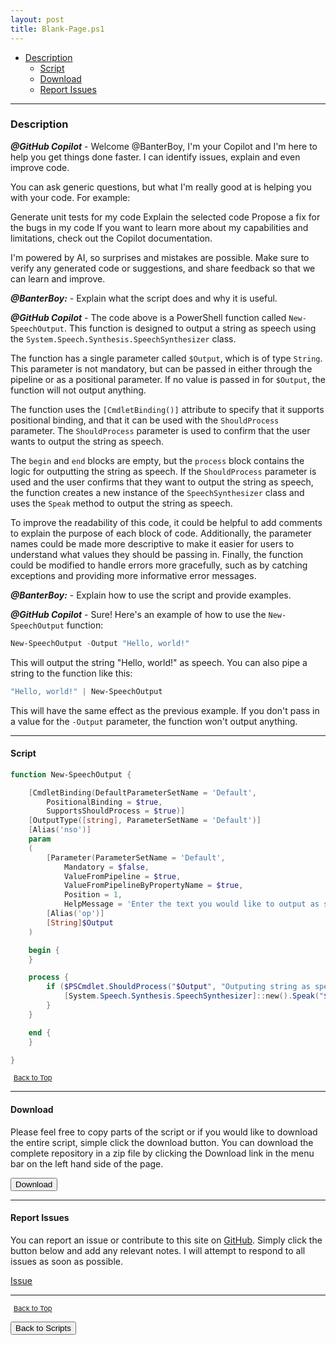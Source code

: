 ```yaml
---
layout: post
title: Blank-Page.ps1
---
```


- [Description](#description)
  - [Script](#script)
  - [Download](#download)
  - [Report Issues](#report-issues)

---

### Description

**_@GitHub Copilot_** - Welcome @BanterBoy, I'm your Copilot and I'm here to help you get things done faster. I can identify issues, explain and even improve code.

You can ask generic questions, but what I'm really good at is helping you with your code. For example:

Generate unit tests for my code
Explain the selected code
Propose a fix for the bugs in my code
If you want to learn more about my capabilities and limitations, check out the Copilot documentation.

I'm powered by AI, so surprises and mistakes are possible. Make sure to verify any generated code or suggestions, and share feedback so that we can learn and improve.

**_@BanterBoy:_** - Explain what the script does and why it is useful.

**_@GitHub Copilot_** - The code above is a PowerShell function called `New-SpeechOutput`. This function is designed to output a string as speech using the `System.Speech.Synthesis.SpeechSynthesizer` class.

The function has a single parameter called `$Output`, which is of type `String`. This parameter is not mandatory, but can be passed in either through the pipeline or as a positional parameter. If no value is passed in for `$Output`, the function will not output anything.

The function uses the `[CmdletBinding()]` attribute to specify that it supports positional binding, and that it can be used with the `ShouldProcess` parameter. The `ShouldProcess` parameter is used to confirm that the user wants to output the string as speech.

The `begin` and `end` blocks are empty, but the `process` block contains the logic for outputting the string as speech. If the `ShouldProcess` parameter is used and the user confirms that they want to output the string as speech, the function creates a new instance of the `SpeechSynthesizer` class and uses the `Speak` method to output the string as speech.

To improve the readability of this code, it could be helpful to add comments to explain the purpose of each block of code. Additionally, the parameter names could be made more descriptive to make it easier for users to understand what values they should be passing in. Finally, the function could be modified to handle errors more gracefully, such as by catching exceptions and providing more informative error messages.

**_@BanterBoy:_** - Explain how to use the script and provide examples.

**_@GitHub Copilot_** - Sure! Here's an example of how to use the `New-SpeechOutput` function:

```powershell
New-SpeechOutput -Output "Hello, world!"
```

This will output the string "Hello, world!" as speech. You can also pipe a string to the function like this:

```powershell
"Hello, world!" | New-SpeechOutput
```

This will have the same effect as the previous example. If you don't pass in a value for the `-Output` parameter, the function won't output anything.

---

#### Script

```powershell
function New-SpeechOutput {

    [CmdletBinding(DefaultParameterSetName = 'Default',
        PositionalBinding = $true,
        SupportsShouldProcess = $true)]
    [OutputType([string], ParameterSetName = 'Default')]
    [Alias('nso')]
    param
    (
        [Parameter(ParameterSetName = 'Default',
            Mandatory = $false,
            ValueFromPipeline = $true,
            ValueFromPipelineByPropertyName = $true,
            Position = 1,
            HelpMessage = 'Enter the text you would like to output as speech.')]
        [Alias('op')]
        [String]$Output
    )

    begin {
    }

    process {
        if ($PSCmdlet.ShouldProcess("$Output", "Outputing string as speech")) {
            [System.Speech.Synthesis.SpeechSynthesizer]::new().Speak("$Output")
        }
    }

    end {
    }

}

```

<span style="font-size:11px;"><a href="#"><i class="fas fa-caret-up" aria-hidden="true" style="color: white; margin-right:5px;"></i>Back to Top</a></span>

---

#### Download

Please feel free to copy parts of the script or if you would like to download the entire script, simple click the download button. You can download the complete repository in a zip file by clicking the Download link in the menu bar on the left hand side of the page.

<button class="btn" type="submit" onclick="window.open('/PowerShell/NewFunctions/Blank-Page.ps1')">
    <i class="fa fa-cloud-download-alt">
    </i>
        Download
</button>

---

#### Report Issues

You can report an issue or contribute to this site on <a href="https://github.com/BanterBoy/scripts-blog/issues">GitHub</a>. Simply click the button below and add any relevant notes. I will attempt to respond to all issues as soon as possible.

<!-- Place this tag where you want the button to render. -->

<a class="github-button" href="https://github.com/BanterBoy/scripts-blog/issues/new?title=Blank-Page.ps1&body=There is a problem with this function. Please find details below." data-show-count="true" aria-label="Issue BanterBoy/scripts-blog on GitHub">Issue</a>

---

<span style="font-size:11px;"><a href="#"><i class="fas fa-caret-up" aria-hidden="true" style="color: white; margin-right:5px;"></i>Back to Top</a></span>

<a href="/menu/_pages/scripts.html">
    <button class="btn">
        <i class='fas fa-reply'>
        </i>
            Back to Scripts
    </button>
</a>

[1]: http://ecotrust-canada.github.io/markdown-toc
[2]: https://github.com/googlearchive/code-prettify
